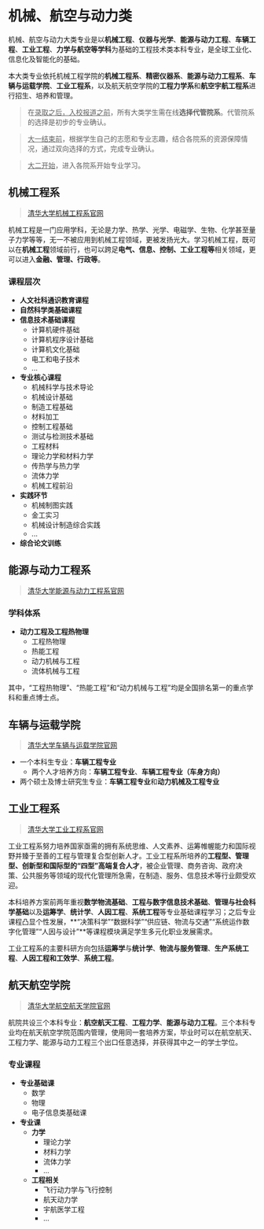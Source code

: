 # 机械、航空与动力类

机械、航空与动力大类专业是以**机械工程**、**仪器与光学**、**能源与动力工程**、**车辆工程**、**工业工程**、**力学与航空等学科**为基础的工程技术类本科专业，是全球工业化、信息化及智能化的基础。

本大类专业依托机械工程学院的**机械工程系**、**精密仪器系**、**能源与动力工程系**、**车辆与运载学院**、**工业工程系**，以及航天航空学院的**工程力学系**和**航空宇航工程系**进行招生、培养和管理。

> 在<u>录取之后，入校报道之前</u>，所有大类学生需在线**选择代管院系**。代管院系的选择是初步的专业确认。

> <u>大一结束前</u>，根据学生自己的志愿和专业志趣，结合各院系的资源保障情况，通过双向选择的方式，完成专业确认。

> <u>大二开始</u>，进入各院系开始专业学习。

## 机械工程系

> [清华大学机械工程系官网](https://me.tsinghua.edu.cn/)

机械工程是一门应用学科，无论是力学、热学、光学、电磁学、生物、化学甚至量子力学等等，无一不被应用到机械工程领域，更被发扬光大。学习机械工程，既可以在**机械工程**领域前行，也可以跨足**电气、信息、控制、工业工程等**相关领域，更可以进入**金融、管理、行政等**。

### 课程层次

- **人文社科通识教育课程**
- **自然科学类基础课程**
- **信息技术基础课程**
    - 计算机硬件基础
    - 计算机程序设计基础
    - 计算机文化基础
    - 电工和电子技术
    - ...
- **专业核心课程**
    - 机械科学与技术导论
    - 机械设计基础
    - 制造工程基础
    - 材料加工
    - 控制工程基础
    - 测试与检测技术基础
    - 工程材料
    - 理论力学和材料力学
    - 传热学与热力学
    - 流体力学
    - 机械工程前沿
- **实践环节**
    - 机械制图实践
    - 金工实习
    - 机械设计制造综合实践
    - ...
- **综合论文训练**

## 能源与动力工程系

> [清华大学能源与动力工程系官网](https://www.te.tsinghua.edu.cn/)

### 学科体系

- **动力工程及工程热物理**
    - 工程热物理
    - 热能工程
    - 动力机械与工程
    - 流体机械与工程

其中，“工程热物理”、“热能工程”和“动力机械与工程”均是全国排名第一的重点学科和重点博士点。

## 车辆与运载学院

> [清华大学车辆与运载学院官网](http://www.svm.tsinghua.edu.cn/)

- 一个本科生专业：**车辆工程专业**  
    - 两个人才培养方向：**车辆工程专业**、**车辆工程专业（车身方向）**
- 两个硕士及博士研究生专业：**车辆工程专业**和**动力机械及工程专业**

## 工业工程系

> [清华大学工业工程系官网](https://www.ie.tsinghua.edu.cn/)

工业工程系努力培养国家亟需的拥有系统思维、人文素养、运筹帷幄能力和国际视野并臻于至善的工程与管理复合型创新人才。工业工程系所培养的**工程型、管理型、创新型和国际型的“四型”高端复合人才**，被企业管理、商务咨询、政府决策、公共服务等领域的现代化管理所急需，在制造、服务、信息技术等行业颇受欢迎。

本科培养方案前两年重视**数学物流基础**、**工程与数字信息技术基础**、**管理与社会科学基础**以及**运筹学**、**统计学**、**人因工程**、**系统工程**等专业基础课程学习；之后专业课程凸显个性发展，**“决策科学”“数据科学”“供应链、物流与交通”“系统运作数字化管理”“人因与设计”**等课程模块满足学生多元化职业发展需求。

工业工程系的主要科研方向包括**运筹学**与**统计学**、**物流与服务管理**、**生产系统工程**、**人因工程和工效学**、**系统工程**。

## 航天航空学院

> [清华大学航空航天学院官网](https://www.hy.tsinghua.edu.cn/)

航院共设三个本科专业：**航空航天工程**、**工程力学**、**能源与动力工程**。三个本科专业均在航天航空学院范围内管理，使用同一套培养方案，毕业时可以在航空航天、工程力学、能源与动力工程三个出口任意选择，并获得其中之一的学士学位。

### 专业课程

- **专业基础课**
    - 数学
    - 物理
    - 电子信息类基础课
- **专业课**
    - **力学**
        - 理论力学
        - 材料力学
        - 流体力学
        - ...
    - **工程相关**
        - 飞行动力学与飞行控制
        - 航天动力学
        - 宇航医学工程
        - ...
